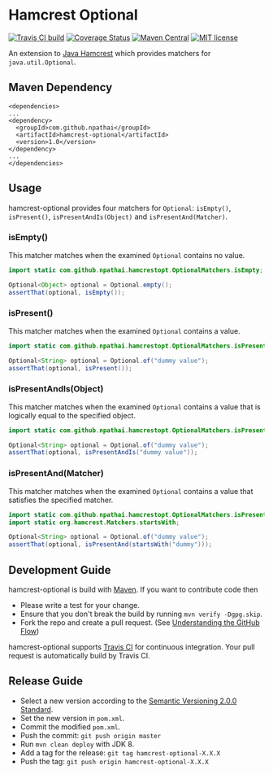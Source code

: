 # Hamcrest Optional
[![Travis CI build](https://travis-ci.org/npathai/hamcrest-optional.svg?branch=master)](https://travis-ci.org/npathai/hamcrest-optional)   [![Coverage Status](https://coveralls.io/repos/npathai/hamcrest-optional/badge.svg?branch=master&service=github)](https://coveralls.io/github/npathai/hamcrest-optional?branch=master)
[![Maven Central](https://maven-badges.herokuapp.com/maven-central/com.github.npathai/hamcrest-optional/badge.svg)](https://maven-badges.herokuapp.com/maven-central/com.github.npathai/hamcrest-optional)
[![MIT license](http://img.shields.io/badge/license-MIT-brightgreen.svg)](https://github.com/npathai/hamcrest-optional/blob/master/License.txt)

An extension to [Java Hamcrest](https://github.com/hamcrest/JavaHamcrest) which provides matchers for `java.util.Optional`.

## Maven Dependency
```
<dependencies>
...
<dependency>
  <groupId>com.github.npathai</groupId>
  <artifactId>hamcrest-optional</artifactId>
  <version>1.0</version>
</dependency>
...
</dependencies>
```

## Usage

hamcrest-optional provides four matchers for `Optional`: `isEmpty()`,
`isPresent()`, `isPresentAndIs(Object)` and `isPresentAnd(Matcher)`.

### isEmpty()

This matcher matches when the examined `Optional` contains no value.

```java
import static com.github.npathai.hamcrestopt.OptionalMatchers.isEmpty;

Optional<Object> optional = Optional.empty();
assertThat(optional, isEmpty());
```

### isPresent()

This matcher matches when the examined `Optional` contains a value.

```java
import static com.github.npathai.hamcrestopt.OptionalMatchers.isPresent;

Optional<String> optional = Optional.of("dummy value");
assertThat(optional, isPresent());
```

### isPresentAndIs(Object)

This matcher matches when the examined `Optional` contains a value that is
logically equal to the specified object.

```java
import static com.github.npathai.hamcrestopt.OptionalMatchers.isPresentAndIs;

Optional<String> optional = Optional.of("dummy value");
assertThat(optional, isPresentAndIs("dummy value"));
```

### isPresentAnd(Matcher)

This matcher matches when the examined `Optional` contains a value that
satisfies the specified matcher.

```java
import static com.github.npathai.hamcrestopt.OptionalMatchers.isPresentAnd;
import static org.hamcrest.Matchers.startsWith;

Optional<String> optional = Optional.of("dummy value");
assertThat(optional, isPresentAnd(startsWith("dummy")));
```

## Development Guide

hamcrest-optional is build with [Maven](http://maven.apache.org/). If you want
to contribute code then

* Please write a test for your change.
* Ensure that you don't break the build by running `mvn verify -Dgpg.skip`.
* Fork the repo and create a pull request. (See [Understanding the GitHub Flow](https://guides.github.com/introduction/flow/index.html))

hamcrest-optional supports [Travis CI](https://travis-ci.org/) for continuous
integration. Your pull request is automatically build by Travis CI.

## Release Guide

* Select a new version according to the
  [Semantic Versioning 2.0.0 Standard](http://semver.org/).
* Set the new version in `pom.xml`.
* Commit the modified `pom.xml`.
* Push the commit: `git push origin master`
* Run `mvn clean deploy` with JDK 8.
* Add a tag for the release: `git tag hamcrest-optional-X.X.X`
* Push the tag: `git push origin hamcrest-optional-X.X.X`
